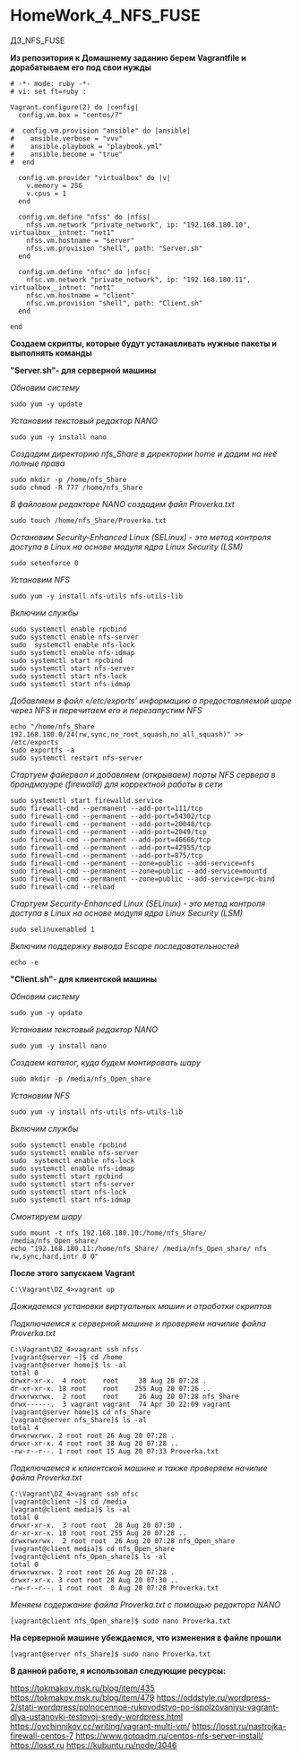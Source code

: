 # HomeWork_4_NFS_FUSE
ДЗ_NFS_FUSE

**Из репозитория к Домашнему заданию берем Vagrantfile и дорабатываем его под свои нужды**
```
# -*- mode: ruby -*-
# vi: set ft=ruby :

Vagrant.configure(2) do |config|
  config.vm.box = "centos/7"

#  config.vm.provision "ansible" do |ansible|
#    ansible.verbose = "vvv"
#    ansible.playbook = "playbook.yml"
#    ansible.become = "true"
#  end

  config.vm.provider "virtualbox" do |v|
    v.memory = 256
    v.cpus = 1
  end

  config.vm.define "nfss" do |nfss|
    nfss.vm.network "private_network", ip: "192.168.180.10", virtualbox__intnet: "net1"
    nfss.vm.hostname = "server"
    nfss.vm.provision "shell", path: "Server.sh"
  end

  config.vm.define "nfsc" do |nfsc|
    nfsc.vm.network "private_network", ip: "192.168.180.11", virtualbox__intnet: "net1"
    nfsc.vm.hostname = "client"
    nfsc.vm.provision "shell", path: "Client.sh"
  end

end
```
**Создаем скрипты, которые будут устанавливать нужные пакеты и выполнять команды**

**"Server.sh"- для серверной машины**

*Обновим систему*
```
sudo yum -y update
```

*Установим текстовый редактор NANO*
```
sudo yum -y install nano
```

*Создадим директорию nfs_Share в директории home
и дадим на неё полные права*
```
sudo mkdir -p /home/nfs_Share
sudo chmod -R 777 /home/nfs_Share
```

*В файловом редакторе NANO создадим файл Proverka.txt*
```
sudo touch /home/nfs_Share/Proverka.txt
```

*Остановим Security-Enhanced Linux (SELinux) - это метод контроля доступа в Linux на основе модуля ядра Linux Security (LSM)*
```
sudo setenforce 0
```

*Установим NFS*
```
sudo yum -y install nfs-utils nfs-utils-lib
```

*Включим службы*
```
sudo systemctl enable rpcbind
sudo systemctl enable nfs-server
sudo  systemctl enable nfs-lock
sudo systemctl enable nfs-idmap
sudo systemctl start rpcbind
sudo systemctl start nfs-server
sudo systemctl start nfs-lock
sudo systemctl start nfs-idmap
```

*Добавляем в файл «/etc/exports’ информацию о предоставляемой шаре через NFS и перечитаем его и перезапустим NFS*
```
echo "/home/nfs_Share 192.168.180.0/24(rw,sync,no_root_squash,no_all_squash)" >> /etc/exports
sudo exportfs -a
sudo systemctl restart nfs-server
```

*Стартуем файервол и добавляем (открываем) порты NFS сервера в брандмауэре (firewalld) для корректной работы в сети*
```
sudo systemctl start firewalld.service
sudo firewall-cmd --permanent --add-port=111/tcp
sudo firewall-cmd --permanent --add-port=54302/tcp
sudo firewall-cmd --permanent --add-port=20048/tcp
sudo firewall-cmd --permanent --add-port=2049/tcp
sudo firewall-cmd --permanent --add-port=46666/tcp
sudo firewall-cmd --permanent --add-port=42955/tcp
sudo firewall-cmd --permanent --add-port=875/tcp
sudo firewall-cmd --permanent --zone=public --add-service=nfs
sudo firewall-cmd --permanent --zone=public --add-service=mountd
sudo firewall-cmd --permanent --zone=public --add-service=rpc-bind
sudo firewall-cmd --reload

```
*Стартуем Security-Enhanced Linux (SELinux) - это метод контроля доступа в Linux на основе модуля ядра Linux Security (LSM)*
```
sudo selinuxenabled 1
```

*Включим поддержку вывода Escape последовательностей*
```
echo -e
```


**"Client.sh"- для клиентской машины**

*Обновим систему*
```
sudo yum -y update
```

*Установим текстовый редактор NANO*
```
sudo yum -y install nano
```

*Создаем каталог, куда будем монтировать шару*
```
sudo mkdir -p /media/nfs_Open_share
```

*Установим NFS*
```
sudo yum -y install nfs-utils nfs-utils-lib
```

*Включим службы*
```
sudo systemctl enable rpcbind
sudo systemctl enable nfs-server
sudo  systemctl enable nfs-lock
sudo systemctl enable nfs-idmap
sudo systemctl start rpcbind
sudo systemctl start nfs-server
sudo systemctl start nfs-lock
sudo systemctl start nfs-idmap
```

*Смонтируем шару*
```
sudo mount -t nfs 192.168.180.10:/home/nfs_Share/ /media/nfs_Open_share/
echo "192.168.180.11:/home/nfs_Share/ /media/nfs_Open_share/ nfs rw,sync,hard,intr 0 0"
```
**После этого запускаем Vagrant**
```
C:\Vagrant\DZ_4>vagrant up
```

*Дожидаемся установки виртуальных машин и отработки скриптов*

*Подключаемся к серверной машине и проверяем начилие файла Proverka.txt*
```
C:\Vagrant\DZ_4>vagrant ssh nfss
[vagrant@server ~]$ cd /home
[vagrant@server home]$ ls -al
total 0
drwxr-xr-x.  4 root    root     38 Aug 20 07:28 .
dr-xr-xr-x. 18 root    root    255 Aug 20 07:26 ..
drwxrwxrwx.  2 root    root     26 Aug 20 07:28 nfs_Share
drwx------.  3 vagrant vagrant  74 Apr 30 22:09 vagrant
[vagrant@server home]$ cd nfs_Share
[vagrant@server nfs_Share]$ ls -al
total 4
drwxrwxrwx. 2 root root 26 Aug 20 07:28 .
drwxr-xr-x. 4 root root 38 Aug 20 07:28 ..
-rw-r--r--. 1 root root 15 Aug 20 07:33 Proverka.txt
```

*Подключаемся к клиентской машине и также проверяем начилие файла Proverka.txt*
```
C:\Vagrant\DZ_4>vagrant ssh nfsc
[vagrant@client ~]$ cd /media
[vagrant@client media]$ ls -al
total 0
drwxr-xr-x.  3 root root  28 Aug 20 07:30 .
dr-xr-xr-x. 18 root root 255 Aug 20 07:28 ..
drwxrwxrwx.  2 root root  26 Aug 20 07:28 nfs_Open_share
[vagrant@client media]$ cd nfs_Open_share
[vagrant@client nfs_Open_share]$ ls -al
total 0
drwxrwxrwx. 2 root root 26 Aug 20 07:28 .
drwxr-xr-x. 3 root root 28 Aug 20 07:30 ..
-rw-r--r--. 1 root root  0 Aug 20 07:28 Proverka.txt
```
*Меняем содержание файла Proverka.txt с помощью редактора NANO*
```
[vagrant@client nfs_Open_share]$ sudo nano Proverka.txt
```
**На серверной машине убеждаемся, что изменения в файле прошли**
```
[vagrant@server nfs_Share]$ sudo nano Proverka.txt
```

**В данной работе, я использовал следующие ресурсы:**

https://tokmakov.msk.ru/blog/item/435
https://tokmakov.msk.ru/blog/item/479
https://oddstyle.ru/wordpress-2/stati-wordpress/polnocennoe-rukovodstvo-po-ispolzovaniyu-vagrant-dlya-ustanovki-testovoj-sredy-wordpress.html
https://ovchinnikov.cc/writing/vagrant-multi-vm/
https://losst.ru/nastrojka-firewall-centos-7
https://www.gotoadm.ru/centos-nfs-server-install/
https://losst.ru
https://kubuntu.ru/node/3046

